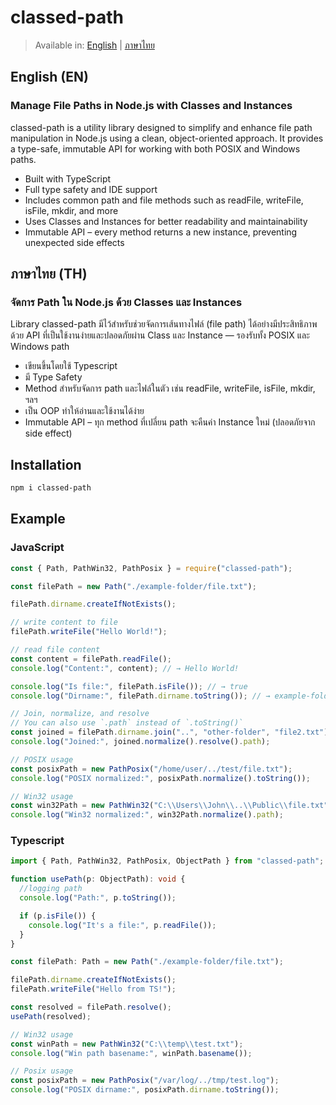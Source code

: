 # classed-path

> Available in: [English](#english-en) | [ภาษาไทย](#ภาษาไทย-th)

## English (EN)

### Manage File Paths in Node.js with Classes and Instances

classed-path is a utility library designed to simplify and enhance file path manipulation in Node.js using a clean, object-oriented approach. It provides a type-safe, immutable API for working with both POSIX and Windows paths.

- Built with TypeScript
- Full type safety and IDE support
- Includes common path and file methods such as readFile, writeFile, isFile, mkdir, and more
- Uses Classes and Instances for better readability and maintainability
- Immutable API – every method returns a new instance, preventing unexpected side effects

## ภาษาไทย (TH)

### จัดการ Path ใน Node.js ด้วย Classes และ Instances

Library classed-path มีไว้สำหรับช่วยจัดการเส้นทางไฟล์ (file path) ได้อย่างมีประสิทธิภาพ ด้วย API ที่เป็นใช้งานง่ายและปลอดภัยผ่าน Class และ Instance — รองรับทั้ง POSIX และ Windows path

- เขียนขึ้นโดยใช้ Typescript
- มี Type Safety
- Method สำหรับจัดการ path และไฟล์ในตัว เช่น readFile, writeFile, isFile, mkdir, ฯลฯ
- เป็น OOP ทำให้อ่านและใช้งานได้ง่าย
- Immutable API – ทุก method ที่เปลี่ยน path จะคืนค่า Instance ใหม่ (ปลอดภัยจาก side effect)

## Installation

```sh
npm i classed-path
```

## Example

### JavaScript

```js
const { Path, PathWin32, PathPosix } = require("classed-path");

const filePath = new Path("./example-folder/file.txt");

filePath.dirname.createIfNotExists();

// write content to file
filePath.writeFile("Hello World!");

// read file content
const content = filePath.readFile();
console.log("Content:", content); // → Hello World!

console.log("Is file:", filePath.isFile()); // → true
console.log("Dirname:", filePath.dirname.toString()); // → example-folder

// Join, normalize, and resolve
// You can also use `.path` instead of `.toString()`
const joined = filePath.dirname.join("..", "other-folder", "file2.txt");
console.log("Joined:", joined.normalize().resolve().path);

// POSIX usage
const posixPath = new PathPosix("/home/user/../test/file.txt");
console.log("POSIX normalized:", posixPath.normalize().toString());

// Win32 usage
const win32Path = new PathWin32("C:\\Users\\John\\..\\Public\\file.txt");
console.log("Win32 normalized:", win32Path.normalize().path);
```

### Typescript

```ts
import { Path, PathWin32, PathPosix, ObjectPath } from "classed-path";

function usePath(p: ObjectPath): void {
  //logging path
  console.log("Path:", p.toString());

  if (p.isFile()) {
    console.log("It's a file:", p.readFile());
  }
}

const filePath: Path = new Path("./example-folder/file.txt");

filePath.dirname.createIfNotExists();
filePath.writeFile("Hello from TS!");

const resolved = filePath.resolve();
usePath(resolved);

// Win32 usage
const winPath = new PathWin32("C:\\temp\\test.txt");
console.log("Win path basename:", winPath.basename());

// Posix usage
const posixPath = new PathPosix("/var/log/../tmp/test.log");
console.log("POSIX dirname:", posixPath.dirname.toString());
```
